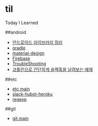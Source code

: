# til
Today I Learned

##android
- [안드로이드 라이브러리 정리](./android/android-library.md) 
- [gradle](./android/gradle.md)
- [material-design](./android/material-design.md)
- [Firebase](./android/firebase.md)
- [TroubleShooting](./android/trouble-shooting.md)
- [코틀린으로 간단하게 슬랙훅을 날려보는 예제](./android/kotlin-slackhook-example.md)
 
##etc
- [etc main](./etc)
- [slack-hubot-heroku](./etc/slack-hubot-heroku.md)
- [regexp](./etc/regexp.md)

##git
- [git main](./git) 